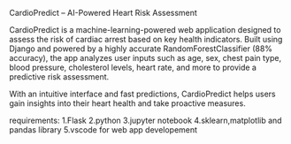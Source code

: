 CardioPredict – AI-Powered Heart Risk Assessment

CardioPredict is a machine-learning-powered web application designed to assess the risk of cardiac arrest based on key health indicators. Built using Django and powered by a highly accurate RandomForestClassifier (88% accuracy), the app analyzes user inputs such as age, sex, chest pain type, blood pressure, cholesterol levels, heart rate, and more to provide a predictive risk assessment.

With an intuitive interface and fast predictions, CardioPredict helps users gain insights into their heart health and take proactive measures.

requirements:
1.Flask
2.python
3.jupyter notebook
4.sklearn,matplotlib and pandas library
5.vscode for web app developement
